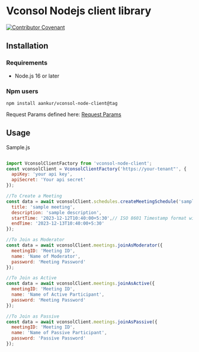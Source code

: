 # Vconsol Nodejs client library

[![Contributor Covenant](https://img.shields.io/badge/Contributor%20Covenant-2.1-4baaaa.svg)](CODE_OF_CONDUCT.md)

## Installation

### Requirements

- Node.js 16 or later

### Npm users

```
npm install aankur/vconsol-node-client@tag
```

Request Params defined here: [Request Params](https://github.com/aankur/vconsol-java-client/tree/master/src/main/java/com/techgentsia/param)

## Usage

Sample.js


```javascript

import VconsolClientFactory from 'vconsol-node-client';
const vconsolClient = VconsolClientFactory('https://your-tenant"', {
  apiKey: 'your api key',
  apiSecret: 'Your api secret'
});

//To Create a Meeting
const data = await vconsolClient.schedules.createMeetingSchedule('sample@example.com', {
  title: 'sample meeting',
  description: 'sample description',
  startTime: '2023-12-12T10:40:00+5:30',// ISO 8601 Timestamp format without milliseconds
  endTime: '2023-12-13T10:40:00+5:30'
});

//To Join as Moderator
const data = await vconsolClient.meetings.joinAsModerator({
  meetingID: 'Meeting ID',
  name: 'Name of Moderator',
  password: 'Meeting Password'
});

//To Join as Active
const data = await vconsolClient.meetings.joinAsActive({
  meetingID: 'Meeting ID',
  name: 'Name of Active Participant',
  password: 'Meeting Password'
});

//To Join as Passive
const data = await vconsolClient.meetings.joinAsPassive({
  meetingID: 'Meeting ID',
  name: 'Name of Passive Participant',
  password: 'Passive Password'
});

```
